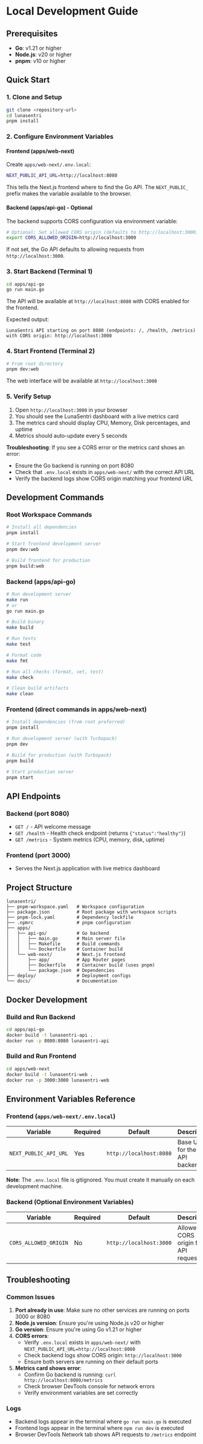 # Local Development Guide

## Prerequisites

- **Go**: v1.21 or higher
- **Node.js**: v20 or higher
- **pnpm**: v10 or higher

## Quick Start

### 1. Clone and Setup

```bash
git clone <repository-url>
cd lunasentri
pnpm install
```

### 2. Configure Environment Variables

#### Frontend (apps/web-next)

Create `apps/web-next/.env.local`:

```bash
NEXT_PUBLIC_API_URL=http://localhost:8080
```

This tells the Next.js frontend where to find the Go API. The `NEXT_PUBLIC_` prefix makes the variable available to the browser.

#### Backend (apps/api-go) - Optional

The backend supports CORS configuration via environment variable:

```bash
# Optional: Set allowed CORS origin (defaults to http://localhost:3000)
export CORS_ALLOWED_ORIGIN=http://localhost:3000
```

If not set, the Go API defaults to allowing requests from `http://localhost:3000`.

### 3. Start Backend (Terminal 1)

```bash
cd apps/api-go
go run main.go
```

The API will be available at `http://localhost:8080` with CORS enabled for the frontend.

Expected output:
```
LunaSentri API starting on port 8080 (endpoints: /, /health, /metrics) with CORS origin: http://localhost:3000
```

### 4. Start Frontend (Terminal 2)

```bash
# From root directory
pnpm dev:web
```

The web interface will be available at `http://localhost:3000`

### 5. Verify Setup

1. Open `http://localhost:3000` in your browser
2. You should see the LunaSentri dashboard with a live metrics card
3. The metrics card should display CPU, Memory, Disk percentages, and uptime
4. Metrics should auto-update every 5 seconds

**Troubleshooting**: If you see a CORS error or the metrics card shows an error:
- Ensure the Go backend is running on port 8080
- Check that `.env.local` exists in `apps/web-next/` with the correct API URL
- Verify the backend logs show CORS origin matching your frontend URL

## Development Commands

### Root Workspace Commands

```bash
# Install all dependencies
pnpm install

# Start frontend development server
pnpm dev:web

# Build frontend for production
pnpm build:web
```

### Backend (apps/api-go)

```bash
# Run development server
make run
# or
go run main.go

# Build binary
make build

# Run tests
make test

# Format code
make fmt

# Run all checks (format, vet, test)
make check

# Clean build artifacts
make clean
```

### Frontend (direct commands in apps/web-next)

```bash
# Install dependencies (from root preferred)
pnpm install

# Run development server (with Turbopack)
pnpm dev

# Build for production (with Turbopack)
pnpm build

# Start production server
pnpm start
```

## API Endpoints

### Backend (port 8080)

- `GET /` - API welcome message
- `GET /health` - Health check endpoint (returns `{"status":"healthy"}`)
- `GET /metrics` - System metrics (CPU, memory, disk, uptime)

### Frontend (port 3000)

- Serves the Next.js application with live metrics dashboard

## Project Structure

```
lunasentri/
├── pnpm-workspace.yaml   # Workspace configuration
├── package.json          # Root package with workspace scripts
├── pnpm-lock.yaml        # Dependency lockfile
├── .npmrc                # pnpm configuration
├── apps/
│   ├── api-go/           # Go backend
│   │   ├── main.go       # Main server file
│   │   ├── Makefile      # Build commands
│   │   └── Dockerfile    # Container build
│   └── web-next/         # Next.js frontend
│       ├── app/          # App Router pages
│       ├── Dockerfile    # Container build (uses pnpm)
│       └── package.json  # Dependencies
├── deploy/               # Deployment configs
└── docs/                 # Documentation
```

## Docker Development

### Build and Run Backend

```bash
cd apps/api-go
docker build -t lunasentri-api .
docker run -p 8080:8080 lunasentri-api
```

### Build and Run Frontend

```bash
cd apps/web-next
docker build -t lunasentri-web .
docker run -p 3000:3000 lunasentri-web
```

## Environment Variables Reference

### Frontend (`apps/web-next/.env.local`)

| Variable | Required | Default | Description |
|----------|----------|---------|-------------|
| `NEXT_PUBLIC_API_URL` | Yes | `http://localhost:8080` | Base URL for the Go API backend |

**Note**: The `.env.local` file is gitignored. You must create it manually on each development machine.

### Backend (Optional Environment Variables)

| Variable | Required | Default | Description |
|----------|----------|---------|-------------|
| `CORS_ALLOWED_ORIGIN` | No | `http://localhost:3000` | Allowed CORS origin for API requests |

## Troubleshooting

### Common Issues

1. **Port already in use**: Make sure no other services are running on ports 3000 or 8080
2. **Node.js version**: Ensure you're using Node.js v20 or higher
3. **Go version**: Ensure you're using Go v1.21 or higher
4. **CORS errors**:
   - Verify `.env.local` exists in `apps/web-next/` with `NEXT_PUBLIC_API_URL=http://localhost:8080`
   - Check backend logs show CORS origin: `http://localhost:3000`
   - Ensure both servers are running on their default ports
5. **Metrics card shows error**:
   - Confirm Go backend is running: `curl http://localhost:8080/metrics`
   - Check browser DevTools console for network errors
   - Verify environment variables are set correctly

### Logs

- Backend logs appear in the terminal where `go run main.go` is executed
- Frontend logs appear in the terminal where `npm run dev` is executed
- Browser DevTools Network tab shows API requests to `/metrics` endpoint
